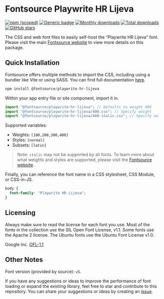 # Fontsource Playwrite HR Lijeva

[![npm (scoped)](https://img.shields.io/npm/v/@fontsource/playwrite-hr-lijeva?color=brightgreen)](https://www.npmjs.com/package/@fontsource/playwrite-hr-lijeva) [![Generic badge](https://img.shields.io/badge/fontsource-passing-brightgreen)](https://github.com/fontsource/fontsource) [![Monthly downloads](https://badgen.net/npm/dm/@fontsource/playwrite-hr-lijeva)](https://github.com/fontsource/fontsource) [![Total downloads](https://badgen.net/npm/dt/@fontsource/playwrite-hr-lijeva)](https://github.com/fontsource/fontsource) [![GitHub stars](https://img.shields.io/github/stars/fontsource/fontsource.svg?style=social&label=Star)](https://github.com/fontsource/fontsource/stargazers)

The CSS and web font files to easily self-host the “Playwrite HR Lijeva” font. Please visit the main [Fontsource website](https://fontsource.org/fonts/playwrite-hr-lijeva) to view more details on this package.

## Quick Installation

Fontsource offers multiple methods to import the CSS, including using a bundler like Vite or using SASS. You can find full documentation [here](https://fontsource.org/docs/getting-started/introduction).

```javascript
npm install @fontsource/playwrite-hr-lijeva
```

Within your app entry file or site component, import it in.

```javascript
import "@fontsource/playwrite-hr-lijeva"; // Defaults to weight 400
import "@fontsource/playwrite-hr-lijeva/400.css"; // Specify weight
import "@fontsource/playwrite-hr-lijeva/400-italic.css"; // Specify weight and style
```

Supported variables:
- Weights: `[100,200,300,400]`
- Styles: `[normal]`
- Subsets: `[latin]`

> Note: `italic` may not be supported by all fonts. To learn more about what weights and styles are supported, please visit the [Fontsource website](https://fontsource.org/fonts/playwrite-hr-lijeva).

Finally, you can reference the font name in a CSS stylesheet, CSS Module, or CSS-in-JS.

```css
body {
  font-family: "Playwrite HR Lijeva";
}
```

## Licensing
Always make sure to read the license for each font you use. Most of the fonts in the collection use the SIL Open Font License, v1.1. Some fonts use the Apache 2 license. The Ubuntu fonts use the Ubuntu Font License v1.0.

Google Inc.
[OFL-1.1](http://scripts.sil.org/OFL)

## Other Notes
Font version (provided by source): `v5`.

If you have any suggestions or ideas to improve the performance of font loading or expand the existing library, feel free to star and contribute to this repository. You can share your suggestions or ideas by creating an [issue](https://github.com/fontsource/fontsource/issues).